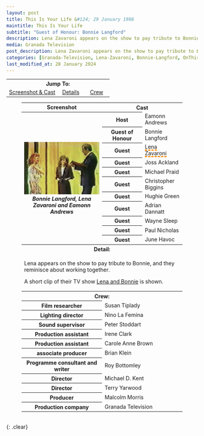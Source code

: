 ```yaml
---
layout: post
title: This Is Your Life &#124; 29 January 1986
maintitle: This Is Your Life
subtitle: "Guest of Honour: Bonnie Langford"
description: Lena Zavaroni appears on the show to pay tribute to Bonnie Langford, and they reminisce about working together. A short clip of their TV show &quot;Lena and Bonnie&quot; is shown.
media: Granada Television
post_description: Lena Zavaroni appears on the show to pay tribute to Bonnie Langford, and they reminisce about working together. A short clip of their TV show &quot;Lena and Bonnie&quot; is shown.
categories: [Granada-Television, Lena-Zavaroni, Bonnie-Langford, OnThisDay29January]
last_modified_at: 28 January 2024
---
```


<table>
<tr align="center"><th colspan="3">Jump To:</th></tr>

<tr align="center">
<td style="width:50%;"><a href="#infobox1">Screenshot & Cast</a></td>
<td style="width:25%;"><a href="#infobox2">Details</a></td>
<td style="width:25%;"><a href="#infobox3">Crew</a></td>
</tr>
</table>

<figure class="fig3">
<table>
<tr id="infobox1"><th>Screenshot</th><th colspan="2">Cast</th></tr>
<tr>
<th rowspan="12" class="top" style="width:50%;"><img src="/assets/images/ITV/TIYL-BL.png" class="full-width" /><cite>Bonnie Langford, Lena Zavaroni and Eamonn Andrews</cite></th>
</tr>
<tr><th style="width:25%;">Host</th><td>Eamonn Andrews</td></tr>
<tr><th>Guest of Honour</th><td>Bonnie Langford</td></tr>
<tr><th>Guest</th><td><span style="text-decoration: underline dashed darkorange 3px;">Lena Zavaroni</span></td></tr>
<tr><th>Guest</th><td>Joss Ackland</td></tr>
<tr><th>Guest</th><td>Michael Praid</td></tr>
<tr><th>Guest</th><td>Christopher Biggins</td></tr>
<tr><th>Guest</th><td>Hughie Green</td></tr>
<tr><th>Guest</th><td>Adrian Dannatt</td></tr>
<tr><th>Guest</th><td>Wayne Sleep</td></tr>
<tr><th>Guest</th><td>Paul Nicholas</td></tr>
<tr><th>Guest</th><td>June Havoc</td></tr>
<tr id="infobox2" class="split"><th colspan="3">Detail:</th></tr>
<tr>
<td colspan="3">
<p>Lena appears on the show to pay tribute to Bonnie, and they reminisce about working together.</p>
<p>A short clip of their TV show <a href="/1978-03-26-lena-and-bonnie">Lena and Bonnie</a> is shown.</p>
</td></tr>
<tr id="infobox3" class="split"><th colspan="3">Crew:</th></tr>
<tr><th style="width:50%;">Film researcher</th><td style="width:50%;" colspan="2">Susan Tiplady</td></tr>
<tr><th>Lighting director</th><td colspan="2">Nino La Femina</td></tr>
<tr><th>Sound supervisor</th><td colspan="2">Peter Stoddart</td></tr>
<tr><th>Production assistant</th><td colspan="2">Irene Clark</td></tr>
<tr><th>Production assistant</th><td colspan="2">Carole Anne Brown</td></tr>
<tr><th>associate producer</th><td colspan="2">Brian Klein</td></tr>
<tr><th>Programme consultant and writer</th><td colspan="2">Roy Bottomley</td></tr>
<tr><th>Director</th><td colspan="2">Michael D. Kent</td></tr>
<tr><th>Director</th><td colspan="2">Terry Yarwood</td></tr>
<tr><th>Producer</th><td colspan="2">Malcolm Morris</td></tr>
<tr><th>Production company</th><td colspan="2">Granada Television</td></tr>
</table>
</figure>

<br />{: .clear}

<style>
#infobox2, #infobox3 {scroll-margin-top: -3px;}
</style>


